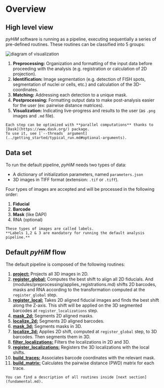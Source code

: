 # Overview

## High level view

*pyHiM* software is running as a pipeline, executing sequentially a series of pre-defined routines.
These routines can be classified into 5 groups:

![diagram of visualization](../_static/diagrams/use_cases.png)

1. **Preprocessing:** Organization and formatting of the input data before proceeding with the analysis (e.g. registration or calculation of 2D projection).
2. **Identification:** Image segmentation (e.g. detection of FISH spots, segmentation of nuclei or cells, etc.) and calculation of the 3D-coordinates.
3. **Matching:** Addressing each detection to a unique mask.
4. **Postprocessing:** Formatting output data to make post-analysis easier for the user (ex: pairwise distance matrices).
5. **Visualization:** Indicating live-progress and results to the user (as `.png` images and `.md` file).

```{note}
Each step can be optimized with **parallel computations** thanks to [Dask](https://www.dask.org/) package.
To use it, see [`--threads` argument](../getting_started/typical_run.md#optional-arguments).
```

## Data set

To run the default pipeline, *pyHiM* needs two types of data:
- A dictionary of initialization parameters, named `parameters.json`
- 3D images in TIFF format (extension: `.tif` or `.tiff`).

Four types of images are accepted and will be processed in the following order:
1. **Fiducial**
2. **Barcode**
3. **Mask** (like DAPI)
4. RNA (optional)

```{note}
These types of images are called labels.
**Labels 1,2 & 3 are mandatory for running the default analysis pipeline.**
```

## Default *pyHiM* flow

The default pipeline is composed of the following routines:

1. [**project:**](modules/preprocessing/make_projections.md) Projects all 3D images in 2D.
2. [**register_global:**](modules/preprocessing/align_images.md) Computes the best shift to align all 2D fiducials. And (modules/preprocessing/applies_registrations.md) shifts 2D barcodes, masks and RNA according to the transformation computed at the `register_global` step.
3. [**register_local:**](modules/preprocessing/align_images_3d.md) Takes 2D aligned fiducial images and finds the best shift along the Z-axis. This shift will be applied on the 3D segmented barcodes at `register_localizations` step.
4. [**mask_2d:**](modules/identification/segment_masks.md) Segments 2D aligned masks.
5. [**localize_2d:**](modules/identification/segment_masks.md) Segments 2D aligned barcodes.
6. [**mask_3d:**](modules/identification/segment_masks_3d.md) Segments masks in 3D.
7. [**localize_3d:**](modules/identification/segment_sources_3d.md) Applies 2D shift, computed at `register_global` step, to 3D barcodes. Then segments them in 3D.
8. [**filter_localizations:**](modules/building_traces/filter_localizations.md) Filters the localizations in 2D and 3D.
9. [**register_localizations:**](modules/building_traces/register_localizations.md) Registers the 3D localizations with the local shifts.
10. [**build_traces:**](modules/building_traces/build_traces.md) Associates barcode coordinates with the relevant mask.
11. [**build_matrix:**](modules/building_traces/build_matrices.md) Calculates the pairwise distance (PWD) matrix for each trace.

```{note}
You can find a description of all routines inside [next section](fundamental.md).
```
